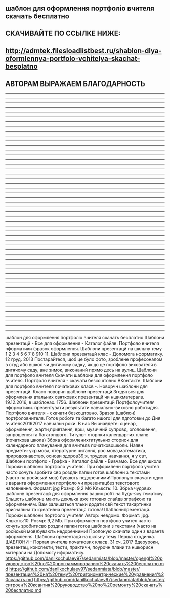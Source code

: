 шаблон для оформлення портфоліо вчителя скачать бесплатно
--------------------------------------------------
СКАЧИВАЙТЕ ПО ССЫЛКЕ НИЖЕ:
--------------------------------------------------
http://admtek.filesloadlistbest.ru/shablon-dlya-oformlennya-portfolo-vchitelya-skachat-besplatno
--------------------------------------------------
АВТОРАМ ВЫРАЖАЕМ БЛАГОДАРНОСТЬ
--------------------------------------------------
--------------------------------------------------
--------------------------------------------------
--------------------------------------------------
--------------------------------------------------
--------------------------------------------------
--------------------------------------------------
--------------------------------------------------
--------------------------------------------------
--------------------------------------------------
--------------------------------------------------
--------------------------------------------------
--------------------------------------------------
--------------------------------------------------
--------------------------------------------------
--------------------------------------------------
--------------------------------------------------
--------------------------------------------------
--------------------------------------------------
--------------------------------------------------
--------------------------------------------------
--------------------------------------------------
--------------------------------------------------
--------------------------------------------------
--------------------------------------------------
--------------------------------------------------
--------------------------------------------------
--------------------------------------------------
--------------------------------------------------
--------------------------------------------------
--------------------------------------------------
--------------------------------------------------
--------------------------------------------------
--------------------------------------------------
--------------------------------------------------
--------------------------------------------------
--------------------------------------------------
--------------------------------------------------
--------------------------------------------------
--------------------------------------------------
--------------------------------------------------
--------------------------------------------------
--------------------------------------------------
--------------------------------------------------
--------------------------------------------------
--------------------------------------------------
--------------------------------------------------
--------------------------------------------------
--------------------------------------------------
--------------------------------------------------
--------------------------------------------------
--------------------------------------------------
шаблон для оформлення портфоліо вчителя скачать бесплатно Шаблони презентацй - Все для оформлення - Каталог файлв. Портфоло вчителя нформатики (зразок оформлення. Шаблони презентацй на шкльну тему 1 2 3 4 5 6 7 8 910 11. Шаблони презентацй клас - Допомога нформатику. 12 груд. 2013  Постарайтеся, щоб це було фото, зроблене професоналом в студ або вшкол чи дитячому садку, якщо це портфоло вихователя в дитячому саду, ане знмок, виконаний прямо десь на вулиц. Шаблони для портфоло вчителя Скачати шаблони для оформлення портфоло вчителя. Портфоло вчителя - скачати безкоштовно  ВКонтакте. Шаблони для портфоло вчителя початкових класв -. Новорчн шаблони для презентацй. Класн новорчн шаблони презентацй.Згодяться для оформлення втальних святкових презентацй чи ншихматералв. 19.12.2016, в шаблонах. 1756. Шаблони презентацй  Портфолоучителя нформатики. презентувати результати навчально-виховно роботидля. Портфоло вчителя - скачати безкоштовно. Зразок (шаблон) портфоловчителя. Готов роботи та багато ншого!  для пдготовки до Дня вчителя20162017 навчальн роки. В нас Ви знайдете: сценар, оформлення, жарти,привтання, врш, музичний супровд, оголошення, запрошення та багатоншого. Титульн сторнки календарних планв (початкова школа) Збрка оформленихтитульних сторнок для календарного планування для вчителв початковошколи. Наявн предмети: укр.мова, лтературне читання, рос.мова,математика, природознавство, основи здоров39;я, трудове навчання, я у свт,
Шаблони портфоло - Графка - Каталог файлв - Вивчамо. Все для школи: Порожн шаблони портфоло учителя. При оформленн портфоло учител часто хочуть зробити сво роздли папки готов шаблони з текстами (часто на росйськй мов) бувають недоречними!Пропоную скачати один з варантв оформлення портфоло чи презентацбез текстового наповнення. Формат: jpg  Розмр: 9,2 Мб  Кльксть: 10. Збрка чудових шаблонв презентацй для оформлення ваших робт на будь-яку тематику. Бльшсть шаблонв мають деклька вже готових слайдв зграфкою та оформленням. Вам залишаться тльки додати свй текст такартинки  оригнальна та креативна презентаця готова! Шаблонипрезентацй. Порожн шаблони портфоло учителя Автор: невдомо. Формат: jpg. Кльксть:10. Розмр: 9,2 Мb. При оформленн портфоло учител часто хочуть зробитисво роздли папки  готов шаблони з текстами (часто на росйськй мов)бувають недоречними! Пропоную скачати один з варантв оформлення. Шаблони презентацй на шкльну тему  Перша сходинка. ШАБЛОНИ - Портал вчителв початкових класв. 31 сч. 2017  Вдеоуроки, презентац, конспекти, тести, практичн, поурочн плани та ншкорисн матерали на Допомогу нформатику.
https://github.com/danilkochulaev97/sedanmiata/blob/master/opengl%20руководство%20по%20программированию%20скачать%20бесплатно.md
https://github.com/danilkochulaev97/sedanmiata/blob/master/презентация%20на%20тему%20тригонометрические%20уравнения%20скачать.md
https://github.com/danilkochulaev97/sedanmiata/blob/master/ситроен%20ксантия%20руководство%20по%20ремонту%20скачать%20бесплатно.md